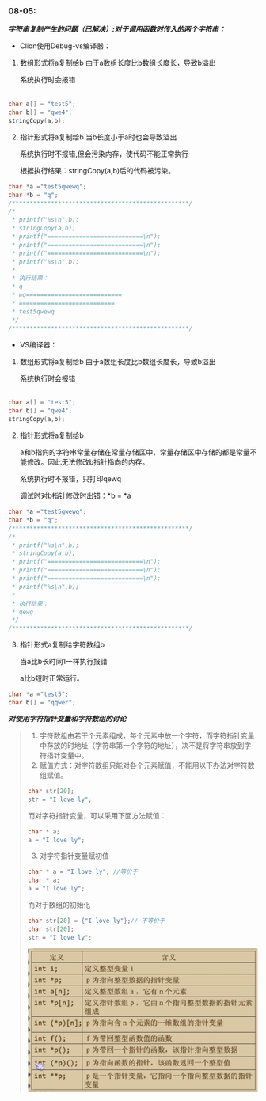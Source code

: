 
### 08-05:

***字符串复制产生的问题（已解决）:对于调用函数时传入的两个字符串：***
+ Clion使用Debug-vs编译器：

1. 数组形式将a复制给b 由于a数组长度比b数组长度长，导致b溢出

   系统执行时会报错
```c

char a[] = "test5";
char b[] = "qwe4";
stringCopy(a,b);

```
2. 指针形式将a复制给b 当b长度小于a时也会导致溢出

   系统执行时不报错,但会污染内存，使代码不能正常执行

   根据执行结果：stringCopy(a,b)后的代码被污染。
```c
char *a ="test5qwewq";
char *b = "q";
/**************************************************/
/* 
 * printf("%s\n",b);
 * stringCopy(a,b);
 * printf("===========================\n");
 * printf("===========================\n");
 * printf("===========================\n");
 * printf("%s\n",b);
 *
 * 执行结果：    
 * q
 * wq===========================
 * ===========================
 * test5qwewq
 */
/**************************************************/
```

+ VS编译器：

1. 数组形式将a复制给b 由于a数组长度比b数组长度长，导致b溢出

   系统执行时会报错
```c

char a[] = "test5";
char b[] = "qwe4";
stringCopy(a,b);

```
2. 指针形式将a复制给b

   a和b指向的字符串常量存储在常量存储区中，常量存储区中存储的都是常量不能修改。因此无法修改b指针指向的内存。

   系统执行时不报错，只打印qewq

   调试时对b指针修改时出错：*b = *a
```c
char *a ="test5qwewq";
char *b = "q";
/**************************************************/
/* 
 * printf("%s\n",b);
 * stringCopy(a,b);
 * printf("===========================\n");
 * printf("===========================\n");
 * printf("===========================\n");
 * printf("%s\n",b);
 *
 * 执行结果：    
 * qewq
 */
/**************************************************/
```

3. 指针形式a复制给字符数组b

   当a比b长时同1一样执行报错

   a比b短时正常运行。

```c
char *a ="test5";
char b[] = "qqwer";
```


***对使用字符指针变量和字符数组的讨论***
> 1. 字符数组由若干个元素组成，每个元素中放一个字符，而字符指针变量中存放的时地址（字符串第一个字符的地址），决不是将字符串放到字符指针变量中。
> 2. 赋值方式：对字符数组只能对各个元素赋值，不能用以下办法对字符数组赋值。
> ```c
> char str[20];
> str = "I love ly";
> ```
> 而对字符指针变量，可以采用下面方法赋值：
> ```c
> char * a;
> a = "I love ly";
> ```
> 3. 对字符指针变量赋初值
> ```c
> char * a = "I love ly"; //等价于
> char * a;
> a = "I love ly";
> ```
> 而对于数组的初始化
> ```c
> char str[20] = {"I love ly"};// 不等价于
> char str[20];
> str = "I love ly";
> ```
> ![img.png](img.png)